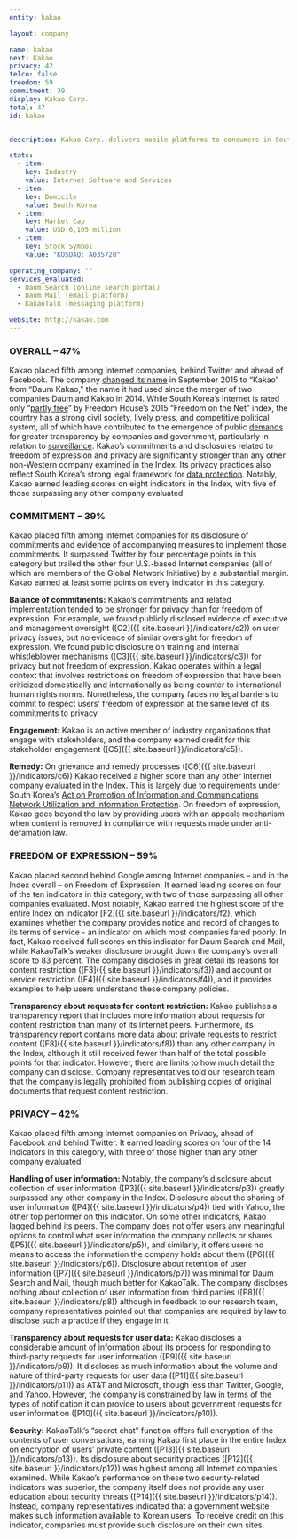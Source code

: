 ```yaml
---
entity: kakao

layout: company

name: kakao
next: Kakao
privacy: 42
telco: false
freedom: 59
commitment: 39
display: Kakao Corp.
total: 47
id: kakao


description: Kakao Corp. delivers mobile platforms to consumers in South Korea. The company’s services cover web-based mail and messaging, search services, maps and location services, as well as media, content, and gaming platforms. Further segments include web services, advertising solutions, software, and development and publishing services.

stats:
  - item:
    key: Industry
    value: Internet Software and Services
  - item:
    key: Domicile
    value: South Korea
  - item:
    key: Market Cap
    value: USD 6,105 million
  - item:
    key: Stock Symbol
    value: "KOSDAQ: A035720"

operating_company: ""
services_evaluated:
  - Daum Search (online search portal)
  - Daum Mail (email platform)
  - KakaoTalk (messaging platform)

website: http://kakao.com
---
```


### OVERALL – 47%

Kakao placed fifth among Internet companies, behind Twitter and ahead of Facebook. The company [changed its name](http://www.zdnet.com/article/kakao-commences-leadership-change-with-young-ceo-on-top/) in September 2015 to “Kakao” from “Daum Kakao,” the name it had used since the merger of two companies Daum and Kakao in 2014. While South Korea’s Internet is rated only “[partly free](https://freedomhouse.org/report/freedom-net/2015/south-korea)” by Freedom House’s 2015 “Freedom on the Net” index, the country has a strong civil society, lively press, and competitive political system, all of which have contributed to the emergence of public [demands](http://transparency.kr/?ckattempt=2) for greater transparency by companies and government, particularly in relation to [surveillance](http://www.nytimes.com/2015/04/03/opinion/south-koreas-invasion-of-privacy.html?_r=0). Kakao’s commitments and disclosures related to freedom of expression and privacy are significantly stronger than any other non-Western company examined in the Index. Its privacy practices also reflect South Korea’s strong legal framework for [data protection](http://papers.ssrn.com/sol3/papers.cfm?abstract_id=2120983). Notably, Kakao earned leading scores on eight indicators in the Index, with five of those surpassing any other company evaluated.

### COMMITMENT – 39%

Kakao placed fifth among Internet companies for its disclosure of commitments and evidence of accompanying measures to implement those commitments. It surpassed Twitter by four percentage points in this category but trailed the other four U.S.-based Internet companies (all of which are members of the Global Network Initiative) by a substantial margin. Kakao earned at least some points on every indicator in this category.

**Balance of commitments:** Kakao’s commitments and related implementation tended to be stronger for privacy than for freedom of expression. For example, we found publicly disclosed evidence of executive and management oversight ([C2]({{ site.baseurl }}/indicators/c2)) on user privacy issues, but no evidence of similar oversight for freedom of expression. We found public disclosure on training and internal whistleblower mechanisms ([C3]({{ site.baseurl }}/indicators/c3)) for privacy but not freedom of expression. Kakao operates within a legal context that involves restrictions on freedom of expression that have been criticized domestically and internationally as being counter to international human rights norms. Nonetheless, the company faces no legal barriers to commit to respect users’ freedom of expression at the same level of its commitments to privacy.

**Engagement:** Kakao is an active member of industry organizations that engage with stakeholders, and the company earned credit for this stakeholder engagement ([C5]({{ site.baseurl }}/indicators/c5)).

**Remedy:** On grievance and remedy processes ([C6]({{ site.baseurl }}/indicators/c6)) Kakao received a higher score than any other Internet company evaluated in the Index. This is largely due to requirements under South Korea’s [Act on Promotion of Information and Communications Network Utilization and Information Protection](http://www.law.go.kr/lsInfoP.do?lsiSeq=167388&vSct=%EC%A0%95%EB%B3%B4%ED%86%B5%EC%8B%A0%EB%A7%9D#0000). On freedom of expression, Kakao goes beyond the law by providing users with an appeals mechanism when content is removed in compliance with requests made under anti-defamation law.


### FREEDOM OF EXPRESSION – 59%

Kakao placed second behind Google among Internet companies – and in the Index overall – on Freedom of Expression. It earned leading scores on four of the ten indicators in this category, with two of those surpassing all other companies evaluated. Most notably, Kakao earned the highest score of the entire Index on indicator [F2]({{ site.baseurl }}/indicators/f2), which examines whether the company provides notice and record of changes to its terms of service - an indicator on which most companies fared poorly. In fact, Kakao received full scores on this indicator for Daum Search and Mail, while KakaoTalk’s weaker disclosure brought down the company’s overall score to 83 percent. The company discloses in great detail its reasons for content restriction ([F3]({{ site.baseurl }}/indicators/f3)) and account or service restriction ([F4]({{ site.baseurl }}/indicators/f4)), and it provides examples to help users understand these company policies.

**Transparency about requests for content restriction:** Kakao publishes a transparency report that includes more information about requests for content restriction than many of its Internet peers. Furthermore, its transparency report contains more data about private requests to restrict content ([F8]({{ site.baseurl }}/indicators/f8)) than any other company in the Index, although it still received fewer than half of the total possible points for that indicator. However, there are limits to how much detail the company can disclose. Company representatives told our research team that the company is legally prohibited from publishing copies of original documents that request content restriction.


### PRIVACY – 42%

Kakao placed fifth among Internet companies on Privacy, ahead of Facebook and behind Twitter. It earned leading scores on four of the 14 indicators in this category, with three of those higher than any other company evaluated.

**Handling of user information:** Notably, the company’s disclosure about collection of user information ([P3]({{ site.baseurl }}/indicators/p3)) greatly surpassed any other company in the Index. Disclosure about the sharing of user information ([P4]({{ site.baseurl }}/indicators/p4)) tied with Yahoo, the other top performer on this indicator. On some other indicators, Kakao lagged behind its peers. The company does not offer users any meaningful options to control what user information the company collects or shares ([P5]({{ site.baseurl }}/indicators/p5)), and similarly, it offers users no means to access the information the company holds about them ([P6]({{ site.baseurl }}/indicators/p6)). Disclosure about retention of user information ([P7]({{ site.baseurl }}/indicators/p7)) was minimal for Daum Search and Mail, though much better for KakaoTalk. The company discloses nothing about collection of user information from third parties ([P8]({{ site.baseurl }}/indicators/p8)) although in feedback to our research team, company representatives pointed out that companies are required by law to disclose such a practice if they engage in it.

**Transparency about requests for user data:** Kakao discloses a considerable amount of information about its process for responding to third-party requests for user information ([P9]({{ site.baseurl }}/indicators/p9)). It discloses as much information about the volume and nature of third-party requests for user data ([P11]({{ site.baseurl }}/indicators/p11)) as AT&T and Microsoft, though less than Twitter, Google, and Yahoo. However, the company is constrained by law in terms of the types of notification it can provide to users about government requests for user information ([P10]({{ site.baseurl }}/indicators/p10)).

**Security:** KakaoTalk’s “secret chat” function offers full encryption of the contents of user conversations, earning Kakao first place in the entire Index on encryption of users’ private content ([P13]({{ site.baseurl }}/indicators/p13)). Its disclosure about security practices ([P12]({{ site.baseurl }}/indicators/p12)) was highest among all Internet companies examined. While Kakao’s performance on these two security-related indicators was superior, the company itself does not provide any user education about security threats ([P14]({{ site.baseurl }}/indicators/p14)). Instead, company representatives indicated that a government website makes such information available to Korean users. To receive credit on this indicator, companies must provide such disclosure on their own sites.

